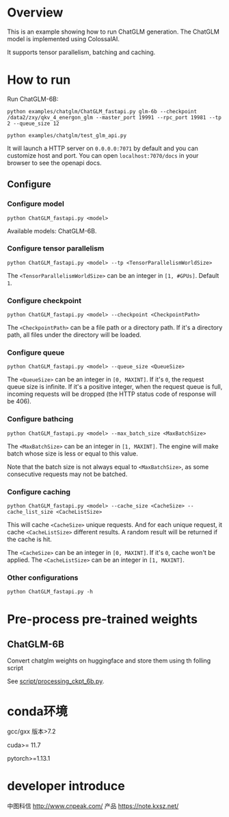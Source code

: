 # Overview

This is an example showing how to run ChatGLM generation. The ChatGLM model is implemented using ColossalAI.

It supports tensor parallelism, batching and caching.

# How to run

Run ChatGLM-6B:
```shell
python examples/chatglm/ChatGLM_fastapi.py glm-6b --checkpoint /data2/zxy/qkv_4_energon_glm --master_port 19991 --rpc_port 19981 --tp 2 --queue_size 12
```
```shell
python examples/chatglm/test_glm_api.py
```

It will launch a HTTP server on `0.0.0.0:7071` by default and you can customize host and port. You can open `localhost:7070/docs` in your browser to see the openapi docs.

## Configure

### Configure model
```shell
python ChatGLM_fastapi.py <model>
```
Available models: ChatGLM-6B.

### Configure tensor parallelism
```shell
python ChatGLM_fastapi.py <model> --tp <TensorParallelismWorldSize>
```
The `<TensorParallelismWorldSize>` can be an integer in `[1, #GPUs]`. Default `1`.

### Configure checkpoint
```shell
python ChatGLM_fastapi.py <model> --checkpoint <CheckpointPath>
```
The `<CheckpointPath>` can be a file path or a directory path. If it's a directory path, all files under the directory will be loaded.

### Configure queue
```shell
python ChatGLM_fastapi.py <model> --queue_size <QueueSize>
```
The `<QueueSize>` can be an integer in `[0, MAXINT]`. If it's `0`, the request queue size is infinite. If it's a positive integer, when the request queue is full, incoming requests will be dropped (the HTTP status code of response will be 406).

### Configure bathcing
```shell
python ChatGLM_fastapi.py <model> --max_batch_size <MaxBatchSize>
```
The `<MaxBatchSize>` can be an integer in `[1, MAXINT]`. The engine will make batch whose size is less or equal to this value.

Note that the batch size is not always equal to `<MaxBatchSize>`, as some consecutive requests may not be batched.

### Configure caching
```shell
python ChatGLM_fastapi.py <model> --cache_size <CacheSize> --cache_list_size <CacheListSize>
```
This will cache `<CacheSize>` unique requests. And for each unique request, it cache `<CacheListSize>` different results. A random result will be returned if the cache is hit.

The `<CacheSize>` can be an integer in `[0, MAXINT]`. If it's `0`, cache won't be applied. The `<CacheListSize>` can be an integer in `[1, MAXINT]`.

### Other configurations
```shell
python ChatGLM_fastapi.py -h
```

# Pre-process pre-trained weights
## ChatGLM-6B
Convert chatglm weights on huggingface and store them using th folling script 

See [script/processing_ckpt_6b.py](./script/processing_ckpt_6b.py).

# conda环境
gcc/gxx 版本>7.2

cuda>= 11.7

pytorch>=1.13.1

# developer introduce
中图科信 http://www.cnpeak.com/
产品 https://note.kxsz.net/

